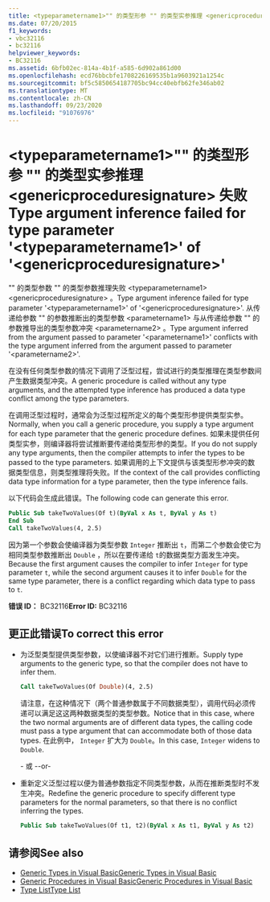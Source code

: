 ```yaml
---
title: <typeparametername1>"" 的类型形参 "" 的类型实参推理 <genericproceduresignature> 失败
ms.date: 07/20/2015
f1_keywords:
- vbc32116
- bc32116
helpviewer_keywords:
- BC32116
ms.assetid: 6bfb02ec-814a-4b1f-a585-6d902a861d00
ms.openlocfilehash: ecd76bbcbfe1708226169535b1a9603921a1254c
ms.sourcegitcommit: bf5c5850654187705bc94cc40ebfb62fe346ab02
ms.translationtype: MT
ms.contentlocale: zh-CN
ms.lasthandoff: 09/23/2020
ms.locfileid: "91076976"
---
```

# <a name="type-argument-inference-failed-for-type-parameter-typeparametername1-of-genericproceduresignature"></a><span data-ttu-id="c2e5b-102">\<typeparametername1>"" 的类型形参 "" 的类型实参推理 \<genericproceduresignature> 失败</span><span class="sxs-lookup"><span data-stu-id="c2e5b-102">Type argument inference failed for type parameter '\<typeparametername1>' of '\<genericproceduresignature>'</span></span>

<span data-ttu-id="c2e5b-103">"" 的类型参数 "" 的类型参数推理失败 \<typeparametername1> \<genericproceduresignature> 。</span><span class="sxs-lookup"><span data-stu-id="c2e5b-103">Type argument inference failed for type parameter '\<typeparametername1>' of '\<genericproceduresignature>'.</span></span> <span data-ttu-id="c2e5b-104">从传递给参数 "" 的参数推断出的类型参数 \<parametername1> 与从传递给参数 "" 的参数推导出的类型参数冲突 \<parametername2> 。</span><span class="sxs-lookup"><span data-stu-id="c2e5b-104">Type argument inferred from the argument passed to parameter '\<parametername1>' conflicts with the type argument inferred from the argument passed to parameter '\<parametername2>'.</span></span>  
  
 <span data-ttu-id="c2e5b-105">在没有任何类型参数的情况下调用了泛型过程，尝试进行的类型推理在类型参数间产生数据类型冲突。</span><span class="sxs-lookup"><span data-stu-id="c2e5b-105">A generic procedure is called without any type arguments, and the attempted type inference has produced a data type conflict among the type parameters.</span></span>  
  
 <span data-ttu-id="c2e5b-106">在调用泛型过程时，通常会为泛型过程所定义的每个类型形参提供类型实参。</span><span class="sxs-lookup"><span data-stu-id="c2e5b-106">Normally, when you call a generic procedure, you supply a type argument for each type parameter that the generic procedure defines.</span></span> <span data-ttu-id="c2e5b-107">如果未提供任何类型实参，则编译器将尝试推断要传递给类型形参的类型。</span><span class="sxs-lookup"><span data-stu-id="c2e5b-107">If you do not supply any type arguments, then the compiler attempts to infer the types to be passed to the type parameters.</span></span> <span data-ttu-id="c2e5b-108">如果调用的上下文提供与该类型形参冲突的数据类型信息，则类型推理将失败。</span><span class="sxs-lookup"><span data-stu-id="c2e5b-108">If the context of the call provides conflicting data type information for a type parameter, then the type inference fails.</span></span>  
  
 <span data-ttu-id="c2e5b-109">以下代码会生成此错误。</span><span class="sxs-lookup"><span data-stu-id="c2e5b-109">The following code can generate this error.</span></span>  
  
```vb  
Public Sub takeTwoValues(Of t)(ByVal x As t, ByVal y As t)  
End Sub  
Call takeTwoValues(4, 2.5)  
```  
  
 <span data-ttu-id="c2e5b-110">因为第一个参数会使编译器为类型参数 `Integer` 推断出 `t`，而第二个参数会使它为相同类型参数推断出 `Double` ，所以在要传递给 `t`的数据类型方面发生冲突。</span><span class="sxs-lookup"><span data-stu-id="c2e5b-110">Because the first argument causes the compiler to infer `Integer` for type parameter `t`, while the second argument causes it to infer `Double` for the same type parameter, there is a conflict regarding which data type to pass to `t`.</span></span>  
  
 <span data-ttu-id="c2e5b-111">**错误 ID：** BC32116</span><span class="sxs-lookup"><span data-stu-id="c2e5b-111">**Error ID:** BC32116</span></span>  
  
## <a name="to-correct-this-error"></a><span data-ttu-id="c2e5b-112">更正此错误</span><span class="sxs-lookup"><span data-stu-id="c2e5b-112">To correct this error</span></span>  
  
- <span data-ttu-id="c2e5b-113">为泛型类型提供类型参数，以使编译器不对它们进行推断。</span><span class="sxs-lookup"><span data-stu-id="c2e5b-113">Supply type arguments to the generic type, so that the compiler does not have to infer them.</span></span>  
  
    ```vb  
    Call takeTwoValues(Of Double)(4, 2.5)  
    ```  
  
     <span data-ttu-id="c2e5b-114">请注意，在这种情况下（两个普通参数属于不同数据类型），调用代码必须传递可以满足这这两种数据类型的类型参数。</span><span class="sxs-lookup"><span data-stu-id="c2e5b-114">Notice that in this case, where the two normal arguments are of different data types, the calling code must pass a type argument that can accommodate both of those data types.</span></span> <span data-ttu-id="c2e5b-115">在此例中， `Integer` 扩大为 `Double`。</span><span class="sxs-lookup"><span data-stu-id="c2e5b-115">In this case, `Integer` widens to `Double`.</span></span>  
  
     <span data-ttu-id="c2e5b-116">\- 或 -</span><span class="sxs-lookup"><span data-stu-id="c2e5b-116">-or-</span></span>  
  
- <span data-ttu-id="c2e5b-117">重新定义泛型过程以便为普通参数指定不同类型参数，从而在推断类型时不发生冲突。</span><span class="sxs-lookup"><span data-stu-id="c2e5b-117">Redefine the generic procedure to specify different type parameters for the normal parameters, so that there is no conflict inferring the types.</span></span>  
  
    ```vb  
    Public Sub takeTwoValues(Of t1, t2)(ByVal x As t1, ByVal y As t2)  
    ```  
  
## <a name="see-also"></a><span data-ttu-id="c2e5b-118">请参阅</span><span class="sxs-lookup"><span data-stu-id="c2e5b-118">See also</span></span>

- [<span data-ttu-id="c2e5b-119">Generic Types in Visual Basic</span><span class="sxs-lookup"><span data-stu-id="c2e5b-119">Generic Types in Visual Basic</span></span>](../programming-guide/language-features/data-types/generic-types.md)
- [<span data-ttu-id="c2e5b-120">Generic Procedures in Visual Basic</span><span class="sxs-lookup"><span data-stu-id="c2e5b-120">Generic Procedures in Visual Basic</span></span>](../programming-guide/language-features/data-types/generic-procedures.md)
- [<span data-ttu-id="c2e5b-121">Type List</span><span class="sxs-lookup"><span data-stu-id="c2e5b-121">Type List</span></span>](../language-reference/statements/type-list.md)
